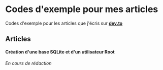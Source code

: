 # Codes d'exemple pour mes articles
Codes d'exemple pour les articles que j'écris sur [**dev.to**](https://dev.to/)

## Articles

#### Création d'une base SQLite et d'un utilisateur Root
_En cours de rédaction_
